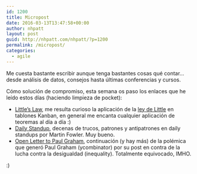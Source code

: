 ```yaml
---
id: 1200
title: Micropost
date: 2016-03-13T13:47:58+00:00
author: nhpatt
layout: post
guid: http://nhpatt.com/nhpatt/?p=1200
permalink: /micropost/
categories:
  - agile
---
```

Me cuesta bastante escribir aunque tenga bastantes cosas qué contar&#8230; desde análisis de datos, consejos hasta últimas conferencias y cursos.

Cómo solución de compromiso, esta semana os paso los enlaces que he leído estos días (haciendo limpieza de pocket):


  * [Little&#8217;s Law](http://agileramblings.com/2012/12/11/littles-law-its-not-about-the-numbers/), me resulta curioso la aplicación de la [ley de Little](https://en.wikipedia.org/wiki/Little%27s_law) en tablones Kanban, en general me encanta cualquier aplicación de teoremas al día a día :)
  * [Daily Standup](http://martinfowler.com/articles/itsNotJustStandingUp.html), decenas de trucos, patrones y antipatrones en daily standups por Martin Fowler. Muy bueno.
  * [Open Letter to Paul Graham](https://medium.com/newco/an-open-letter-to-paul-graham-3d4f3369fe76#.35qu6ev35), continuación (y hay más) de la polémica que generó Paul Graham (ycombinator) por su post en contra de la lucha contra la desigualdad (inequality). Totalmente equivocado, IMHO.

:)